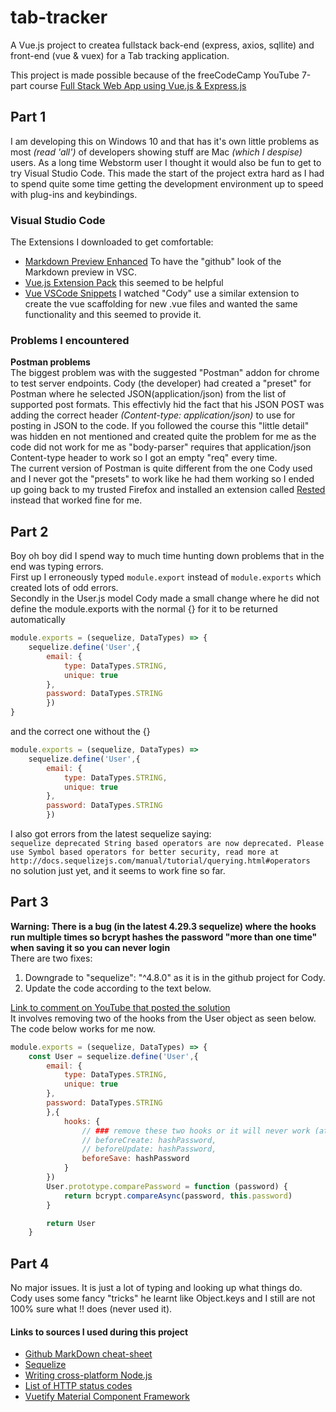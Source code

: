 # tab-tracker
A Vue.js project to createa fullstack back-end (express, axios, sqllite) and front-end (vue & vuex) for a Tab tracking application.

This project is made possible because of the freeCodeCamp YouTube 7-part course [Full Stack Web App using Vue.js & Express.js](https://www.youtube.com/watch?v=Fa4cRMaTDUI&list=PLP-KyJ8QTba7l57DsNpDPs3ToyhFONtKe&t=3s&index=8)


## Part 1

I am developing this on Windows 10 and that has it's own little problems as most *(read 'all')* of developers showing stuff are Mac *(which I despise)* users. As a long time Webstorm user I thought it would also be fun to get to try Visual Studio Code. This made the start of the project extra hard as I had to spend quite some time getting the development environment up to speed with plug-ins and keybindings.

### Visual Studio Code
The Extensions I downloaded to get comfortable:
* [Markdown Preview Enhanced](https://marketplace.visualstudio.com/items?itemName=shd101wyy.markdown-preview-enhanced) To have the "github" look of the Markdown preview in VSC.
* [Vue.js Extension Pack](https://marketplace.visualstudio.com/items?itemName=mubaidr.vuejs-extension-pack) this seemed to be helpful
* [Vue VSCode Snippets](https://marketplace.visualstudio.com/items?itemName=sdras.vue-vscode-snippets) I watched "Cody" use a similar extension to create the vue scaffolding for new .vue files and wanted the same functionality and this seemed to provide it.

### Problems I encountered
**Postman problems**  
The biggest problem was with the suggested "Postman" addon for chrome to test server endpoints. Cody (the developer) had created a "preset" for Postman where he selected JSON(application/json) from the list of supported post formats.
This effectivly hid the fact that his JSON POST was adding the correct header *(Content-type: application/json)* to use for posting in JSON to the code.
If you followed the course this "little detail" was hidden en not mentioned and created quite the problem for me as the code did not work for me as "body-parser" requires that application/json Content-type header to work so I got an empty "req" every time.  
The current version of Postman is quite different from the one Cody used and I never got the "presets" to work like he had them working so I ended up going back to my trusted Firefox and installed an extension called [Rested](https://addons.mozilla.org/en-US/firefox/addon/rested/?src=github) instead that worked fine for me.

## Part 2

Boy oh boy did I spend way to much time hunting down problems that in the end was typing errors.  
First up I erroneously typed `module.export` instead of `module.exports` which created lots of odd errors.  
Secondly in the User.js model Cody made a small change where he did not define the module.exports with the normal {} for it to be returned automatically 
```javascript
module.exports = (sequelize, DataTypes) => {
    sequelize.define('User',{
        email: {
            type: DataTypes.STRING,
            unique: true
        },
        password: DataTypes.STRING
        })
}
```
and the correct one without the {}
```javascript
module.exports = (sequelize, DataTypes) => 
    sequelize.define('User',{
        email: {
            type: DataTypes.STRING,
            unique: true
        },
        password: DataTypes.STRING
        })
```
I also got errors from the latest sequelize saying:  
`sequelize deprecated String based operators are now deprecated. Please use Symbol based operators for better security, read more at http://docs.sequelizejs.com/manual/tutorial/querying.html#operators`  
no solution just yet, and it seems to work fine so far.

## Part 3
**Warning: There is a bug (in the latest 4.29.3 sequelize) where the hooks run multiple times so bcrypt hashes the password "more than one time" when saving it so you can never login**  
There are two fixes:
1. Downgrade to "sequelize": "^4.8.0" as it is in the github project for Cody.  
2. Update the code according to the text below.  
 
[Link to comment on YouTube that posted the solution](https://www.youtube.com/watch?v=H6hM_5ilhqw&lc=UgyI8XHGZVvdeA0jV_p4AaABAg.8a6ppCH5pRB8aPi02ABW9a)  
It involves removing two of the hooks from the User object as seen below.  
The code below works for me now.  
```javascript
module.exports = (sequelize, DataTypes) => {
    const User = sequelize.define('User',{
        email: {
            type: DataTypes.STRING,
            unique: true
        },
        password: DataTypes.STRING
        },{
            hooks: {
                // ### remove these two hooks or it will never work (at the moment) ###
                // beforeCreate: hashPassword,
                // beforeUpdate: hashPassword,
                beforeSave: hashPassword
            }
        })
        User.prototype.comparePassword = function (password) {
            return bcrypt.compareAsync(password, this.password)
        }

        return User
    }
```
## Part 4
No major issues. It is just a lot of typing and looking up what things do.  
Cody uses some fancy "tricks" he learnt like Object.keys and I still are not 100% sure what !! does (never used it).

#### Links to sources I used during this project
* [Github MarkDown cheat-sheet](https://github.com/adam-p/markdown-here/wiki/Markdown-Cheatsheet)
* [Sequelize ](http://docs.sequelizejs.com/)
* [Writing cross-platform Node.js](https://shapeshed.com/writing-cross-platform-node/)
* [List of HTTP status codes](https://en.wikipedia.org/wiki/List_of_HTTP_status_codes)
* [Vuetify Material Component Framework](https://vuetifyjs.com/)
